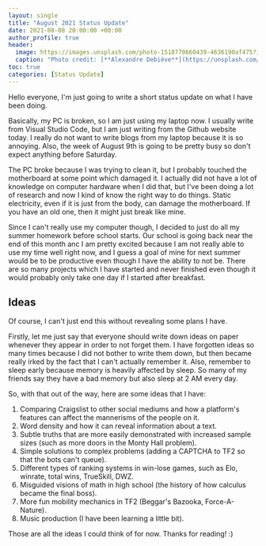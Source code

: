 ```yaml
---
layout: single
title: "August 2021 Status Update"
date: 2021-08-08 20:00:00 +00:00
author_profile: true
header: 
  image: https://images.unsplash.com/photo-1518770660439-4636190af475?ixlib=rb-1.2.1&ixid=MnwxMjA3fDB8MHxwaG90by1wYWdlfHx8fGVufDB8fHx8&auto=format&fit=crop&w=1050&q=80
  caption: "Photo credit: [**Alexandre Debiève**](https://unsplash.com/photos/FO7JIlwjOtU)"
toc: true
categories: [Status Update]
---
```


Hello everyone, I'm just going to write a short status update on what I have been doing.

Basically, my PC is broken, so I am just using my laptop now. I usually write from Visual Studio Code, but I am just writing from the Github website today. I really do not want to write blogs from my laptop because it is so annoying. Also, the week of August 9th is going to be pretty busy so don't expect anything before Saturday. 

The PC broke because I was trying to clean it, but I probably touched the motherboard at some point which damaged it. I actually did not have a lot of knowledge on computer hardware when I did that, but I've been doing a lot of research and now I kind of know the right way to do things. Static electricity, even if it is just from the body, can damage the motherboard. If you have an old one, then it might just break like mine. 

Since I can't really use my computer though, I decided to just do all my summer homework before school starts. Our school is going back near the end of this month anc I am pretty excited because I am not really able to use my time well right now, and I guess a goal of mine for next summer would be to be productive even though I have the ability to not be. There are so many projects which I have started and never finished even though it would probably only take one day if I started after breakfast. 

## Ideas
Of course, I can't just end this without revealing some plans I have. 

Firstly, let me just say that everyone should write down ideas on paper whenever they appear in order to not forget them. I have forgotten ideas so many times because I did not bother to write them down, but then became really irked by the fact that I can't actually remember it. Also, remember to sleep early because memory is heavily affected by sleep. So many of my friends say they have a bad memory but also sleep at 2 AM every day. 

So, with that out of the way, here are some ideas that I have:

1. Comparing Craigslist to other social mediums and how a platform's features can affect the mannerisms of the people on it.
2. Word density and how it can reveal information about a text. 
3. Subtle truths that are more easily demonstrated with increased sample sizes (such as more doors in the Monty Hall problem).
4. Simple solutions to complex problems (adding a CAPTCHA to TF2 so that the bots can't queue).
5. Different types of ranking systems in win-lose games, such as Elo, winrate, total wins, TrueSkill, DWZ. 
6. Misguided visions of math in high school (the history of how calculus became the final boss).
7. More fun mobility mechanics in TF2 (Beggar's Bazooka, Force-A-Nature). 
8. Music production (I have been learning a little bit).

Those are all the ideas I could think of for now. Thanks for reading! :)

